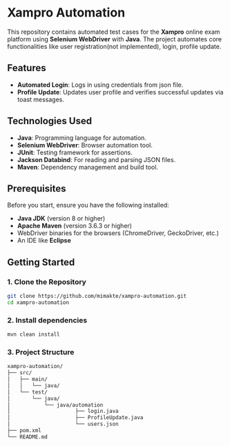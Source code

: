 # Xampro Automation

This repository contains automated test cases for the **Xampro** online exam platform using **Selenium WebDriver** with **Java**. The project automates core functionalities like user registration(not implemented), login, profile update.

## Features
- **Automated Login**: Logs in using credentials from json file.
- **Profile Update**: Updates user profile and verifies successful updates via toast messages.
  
## Technologies Used
- **Java**: Programming language for automation.
- **Selenium WebDriver**: Browser automation tool.
- **JUnit**: Testing framework for assertions.
- **Jackson Databind**: For reading and parsing JSON files.
- **Maven**: Dependency management and build tool.

## Prerequisites
Before you start, ensure you have the following installed:
- **Java JDK** (version 8 or higher)
- **Apache Maven** (version 3.6.3 or higher)
- WebDriver binaries for the browsers (ChromeDriver, GeckoDriver, etc.)
- An IDE like **Eclipse**

## Getting Started

### 1. Clone the Repository
```bash
git clone https://github.com/mimakte/xampro-automation.git
cd xampro-automation
```

### 2. Install dependencies
```bash
mvn clean install
```

### 3. Project Structure
```bash
xampro-automation/
├── src/
│   ├── main/
│   │   └── java/
│   └── test/
│       └── java/
│           └── java/automation
│                     ├── login.java
│                     ├── ProfileUpdate.java
│                     └── users.json
├── pom.xml
└── README.md
```
